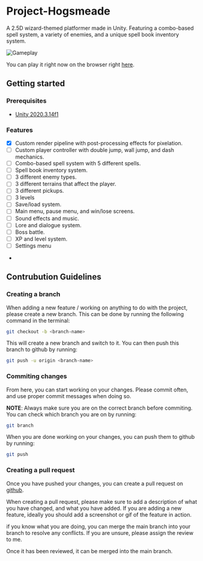 # Project-Hogsmeade
A 2.5D wizard-themed platformer made in Unity. Featuring a combo-based spell system, a variety of enemies, and a unique spell book inventory system.

![Gameplay](https://i.imgur.com/W9fpqNY.gif)

You can play it right now on the browser right [here](https://kodokoto.github.io/Eldermyst/).


## Getting started

### Prerequisites

- [Unity 2020.3.14f1](https://unity.com/)

### Features

- [x] Custom render pipeline with post-processing effects for pixelation.
- [ ] Custom player controller with double jump, wall jump, and dash mechanics.
- [ ] Combo-based spell system with 5 different spells.
- [ ] Spell book inventory system.
- [ ] 3 different enemy types.
- [ ] 3 different terrains that affect the player.
- [ ] 3 different pickups.
- [ ] 3 levels 
- [ ] Save/load system.
- [ ] Main menu, pause menu, and win/lose screens.
- [ ] Sound effects and music.
- [ ] Lore and dialogue system.
- [ ] Boss battle.
- [ ] XP and level system.
- [ ] Settings menu 
- 
 
## Contrubution Guidelines


### Creating a branch

When adding a new feature / working on anything to do with the project, please create a new branch. This can be done by running the following command in the terminal:

```sh
git checkout -b <branch-name>
```

This will create a new branch and switch to it. You can then push this branch to github by running:

```sh
git push -u origin <branch-name>
```

### Commiting changes

From here, you can start working on your changes. Please commit often, and use proper commit messages when doing so.

**NOTE**: Always make sure you are on the correct branch before commiting. You can check which branch you are on by running:

```sh
git branch
```

When you are done working on your changes, you can push them to github by running:

```sh
git push
```

### Creating a pull request

Once you have pushed your changes, you can create a pull request on [github](https://github.com).

When creating a pull request, please make sure to add a description of what you have changed, and what you have added. If you are adding a new feature, ideally you should add a screenshot or gif of the feature in action.

if you know what you are doing, you can merge the main branch into your branch to resolve any conflicts. If you are unsure, please assign the review to me. 

Once it has been reviewed, it can be merged into the main branch.



